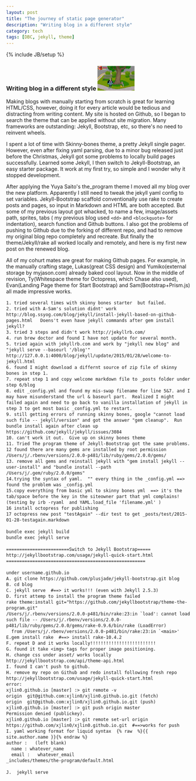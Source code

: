 ```yaml
---
layout: post
title: "The journey of static page generator"
description: "Writing blog in a different style"
category: tech
tags: [DBC, jekyll, theme]
---
```

{% include JB/setup %}
### Writing blog in a different style <img src="/assets/imgs/game.png"  alt="TheIncrediblesGame" width="20%"/>

Making blogs with manually starting from scratch is great for learning HTML/CSS, however, doing it for every article would be tedious and distracting from writing content. My site is hosted on Github, so I began to search the theme that can be applied without site migration. Many frameworks are outstanding: Jekyll, Bootstrap, etc, so there's no need to reinvent wheels.

I spent a lot of time with Skinny-bones theme, a pretty Jekyll single pager.  However, even after fixing yaml parsing, due to a minor bug released just before the Christmas, Jekyll got some problems to locally build pages successfully. Learned some Jekyll, I then switch to Jekyll-Bootstrap, an easy starter package. It work at my first try, so simple and I wonder why it stopped development.

After applying the Yuya Saito's the_program theme I moved all my blog over the new platform. Apparently I still need to tweak the jekyll yaml config to set variables.  Jekyll-Bootstrap scaffold conventionally use rake to create posts and pages, so input in Markdown and HTML are both accepted.  But some of my previous layout got whacked, to name a few, image/assets path, sprites, tabs ( my previous blog used ```<dd>``` and ```<blockquote>``` for indentation), search function and Github buttons.  I also got the problems of pushing to Github due to the forking of different repo, and had to remove my original blog repo completely and recreate. But finally the theme/Jekyll/rake all worked locally and remotely, and here is my first new post on the renewed blog.


All of my cohurt mates are great for making Github pages. For example, in the manually crafting stage, Lukas(great CSS design) and Yumiko(external storage by myjason.com) already baked cool layout. Now in the middle of revision, Ty(Whitespace theme for Octopress, which Chase also used), Evan(Landing Page theme for Start Bootstrap) and Sam(Bootstrap+Prism.js) all made impressive works.

```
1. tried several times with skinny bones starter  but failed.
2. tried with A-Sam's solution didnt' work http://blog.ssyog.com/blog/jekyll/install-jekyll-based-on-github-pages.html   Doens't even have jekyll commands after gem install jekyll?
3. tried 3 steps and didn't work http://jekyllrb.com/
4. run brew doctor and found I have not update for several month.
5. tried again with jekyllrb.com and work by "jekyll new blog" and "jekyll serve --baseurl '/blog'"
http://127.0.0.1:4000/blog/jekyll/update/2015/01/28/welcome-to-jekyll.html
6. found I might download a differnt source of zip file of skinny bones in step 1.
7. repeat step 1 and copy welcome markdown file to _posts folder under step 6/blog
8. edit _config.yml and found my mis-swap filename for line 5&7. and I may have misunderstand the url & baseurl part.  Realized I might failed again and need to go back to vanilla installation of jekyll in step 3 to get most basic _config.yml to restart.
9. still getting errors of running skinny bones, google "cannot load such file -- jekyll/version" and got the answer "gem cleanup".  Run bundle install again after clean up
https://github.com/jekyll/jekyll/issues/3084
10. can't work it out.  Give up on skinny bones theme
11. Tried The program theme of Jekyll-Bootstrap got the same problems.
12 found there are many gems are installed by root permission
/Users/j/.rbenv/versions/2.0.0-p481/lib/ruby/gems/2.0.0/gems/
13. remove all gems and reinstall jekyll with "gem install jekyll --user-install" and "bundle install --path /Users/j/.gem/ruby/2.0.0/gems"
14.trying the syntax of yaml.  "" every thing in the _config.yml ==> found the problem was _config.yml
15.copy everything from basic yml to skinny bones yml  ==> it's the tab/space before the key in the siteowner part that yml complains!  (testing by irb -ryaml  and YAML.load_file 'filename.yml' )
16 install octopress for publishing
17 octopress new post "testAgain" --dir test to get _posts/test/2015-01-28-testagain.markdown

bundle exec jekyll build
bundle exec jekyll serve

========================Switch to Jekyll Bootstrap=====
http://jekyllbootstrap.com/usage/jekyll-quick-start.html
=====================================================

under username.github.io
A. git clone https://github.com/plusjade/jekyll-bootstrap.git blog
B. cd blog
C. jekyll serve  #==> it works!!! (even with Jekyll 2.5.3)
D. first attemp to install the program theme failed
rake theme:install git="https://github.com/jekyllbootstrap/theme-the-program.git"
/Users/j/.rbenv/versions/2.0.0-p481/bin/rake:23:in `load': cannot load such file -- /Users/j/.rbenv/versions/2.0.0-p481/lib/ruby/gems/2.0.0/gems/rake-0.9.6/bin/rake (LoadError)
  from /Users/j/.rbenv/versions/2.0.0-p481/bin/rake:23:in `<main>'
E.gem install rake  #==> install rake-10.4.2
F. repeat D and it works locally!!!!!!!!!!!!!!!!!!!!!!!!!
G. found it take <img> tags for proper image positioning.
H. change css under asset/ works locally
http://jekyllbootstrap.com/api/theme-api.html
I. found I can't push to github.
H. remove my repo on Github and redo install following fresh repo
http://jekyllbootstrap.com/usage/jekyll-quick-start.html
error:
xjlin0.github.io [master] :> git remote -v
origin  git@github.com:xjlin0/xjlin0.github.io.git (fetch)
origin  git@github.com:xjlin0/xjlin0.github.io.git (push)
xjlin0.github.io [master] :> git push origin master
Permission denied (publickey).
xjlin0.github.io [master] :> git remote set-url origin https://github.com/xjlin0/xjlin0.github.io.git  #==>works for push
I. yaml working format for liquid syntax  {% raw  %}{{ site.author.name }}{% endraw %}
author :   (left blank)
  name : whatever_name
  email :   whatever_email
_includes/themes/the-program/default.html

J.  jekyll serve
```
